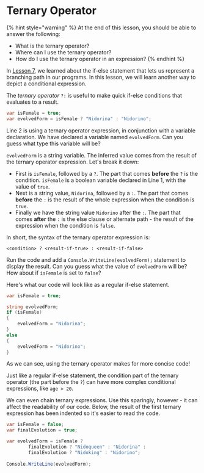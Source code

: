 # Ternary Operator

{% hint style="warning" %}
At the end of this lesson, you should be able to answer the following:

* What is the ternary operator?
* Where can I use the ternary operator?
* How do I use the ternary operator in an expression?
{% endhint %}

In [Lesson 7](../tutorial/lesson-7-conditionals.md), we learned about the if-else statement that lets us represent a branching path in our programs. In this lesson, we will learn another way to depict a conditional expression.

The _ternary operator_ `?:` is useful to make quick if-else conditions that evaluates to a result.

```csharp
var isFemale = true;
var evolvedForm = isFemale ? "Nidorina" : "Nidorino";
```

Line 2 is using a ternary operator expression, in conjunction with a variable declaration. We have declared a variable named `evolvedForm`. Can you guess what type this variable will be?

`evolvedForm` is a string variable. The inferred value comes from the result of the ternary operator expression. Let's break it down:

* First is `isFemale`, followed by a `?`. The part that comes **before** the `?` is the condition. `isFemale` is a boolean variable declared in Line 1, with the value of `true`. 
* Next is a string value, `Nidorina`, followed by a `:`. The part that comes **before** the `:` is the result of the whole expression when the condition is `true`.
* Finally we have the string value `Nidorino` after the `:`. The part that comes **after** the `:` is the else clause or alternate path - the result of the expression when the condition is `false`.

In short, the syntax of the ternary operator expression is:

```text
<condition> ? <result-if-true> : <result-if-false>
```

Run the code and add a `Console.WriteLine(evolvedForm);` statement to display the result. Can you guess what the value of `evolvedForm` will be? How about if `isFemale` is set to `false`?

Here's what our code will look like as a regular if-else statement.

```csharp
var isFemale = true;

string evolvedForm;
if (isFemale) 
{
    evolvedForm = "Nidorina";
}
else
{
    evolvedForm = "Nidorino";
}
```

As we can see, using the ternary operator makes for more concise code!

Just like a regular if-else statement, the condition part of the ternary operator \(the part before the `?`\) can have more complex conditional expressions, like `age > 20`.

We can even chain ternary expressions. Use this sparingly, however - it can affect the readability of our code. Below, the result of the first ternary expression has been indented so it's easier to read the code.

```csharp
var isFemale = false;
var finalEvolution = true;

var evolvedForm = isFemale ? 
        finalEvolution ? "Nidoqueen" : "Nidorina" :
        finalEvolution ? "Nidoking" : "Nidorino";
        
Console.WriteLine(evolvedForm);
```

